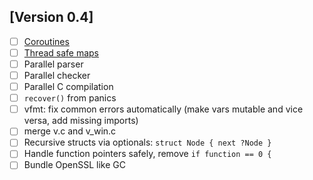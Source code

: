## [Version 0.4]
- [ ] [Coroutines](https://github.com/vlang/v/discussions/11582)
- [ ] [Thread safe maps](https://github.com/vlang/v/discussions/11729)
- [ ] Parallel parser
- [ ] Parallel checker
- [ ] Parallel C compilation
- [ ] `recover()` from panics
- [ ] vfmt: fix common errors automatically (make vars mutable and vice versa, add missing imports)
- [ ] merge v.c and v_win.c
- [ ] Recursive structs via optionals: `struct Node { next ?Node }`
- [ ] Handle function pointers safely, remove `if function == 0 {`
- [ ] Bundle OpenSSL like GC
